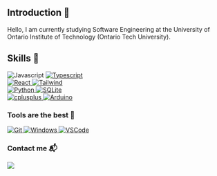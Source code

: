 ## Introduction :wave:
Hello, I am currently studying Software Engineering at the University of Ontario Institute of Technology (Ontario Tech University).

## Skills :wrench:
<span>
  <img src="https://img.shields.io/badge/-Javascript-F7DF1E?logo=javascript&logoColor=white&style=flat" title="Javascript"/>
  <a href="https://www.typescriptlang.org/">
    <img src="https://img.shields.io/badge/-Typescript-3178C6?logo=typescript&logoColor=white&style=flat" title="Typescript" />
  </a>
  <br/>
  <a href="https://react.dev/">
    <img src="https://img.shields.io/badge/-React-61DAFB?logo=react&logoColor=white&style=flat" title="React" />
  </a>
  <a href="https://tailwindcss.com/">
    <img src="https://img.shields.io/badge/-Tailwind CSS-06B6D4?logo=tailwind css&logoColor=white&style=flat" title="Tailwind" />
  </a>
  <br/>
  <a href="https://www.python.org/">
    <img src="https://img.shields.io/badge/-Python-3776AB?logo=python&logoColor=white&style=flat" title="Python" />
  </a>
  <a href="https://docs.python.org/3/library/sqlite3.html">
    <img src="https://img.shields.io/badge/-SQLite-4479A1?logo=sqlite&logoColor=white&style=flat" title="SQLite" />
  </a>
  <br/>
  <a href="https://cplusplus.com/">
    <img src="https://img.shields.io/badge/-C++-00599C?logo=cplusplus&logoColor=white&style=flat" title="cplusplus" />
  </a>
  <a href="https://www.arduino.cc/">
    <img src="https://img.shields.io/badge/-Arduino-0E5980?logo=arduino&logoColor=white&style=flat" title="Arduino" />
  </a>
<span/>

### Tools are the best 🧰
<span>
  <a href="https://git-scm.com/">
    <img src="https://img.shields.io/badge/-Git-F05032?logo=git&logoColor=white&style=flat" title="Git" />
  </a>
  <a href="https://www.microsoft.com/en-ca/windows">
    <img src="https://img.shields.io/badge/-Windows-0078D6?logo=windows&logoColor=white&style=flat" title="Windows" />
  </a>
  <a href="https://code.visualstudio.com/">
    <img src="https://img.shields.io/badge/-Visual studio Code-007ACC?logo=visual studio code&logoColor=white&style=flat" title="VSCode" />
  </a>
<span/>

### Contact me :mailbox_with_mail:
<a title="jonathan.leaper@ontariotechu.net" href="https://mail.google.com/mail/?view=cm&fs=1&to=jonathan.leaper@ontariotechu.net" target="_blank" rel="noopener noreferrer"><img src="https://img.shields.io/badge/-Email-EA4335?logo=gmail&logoColor=white&style=for-the-badge" /></a>
